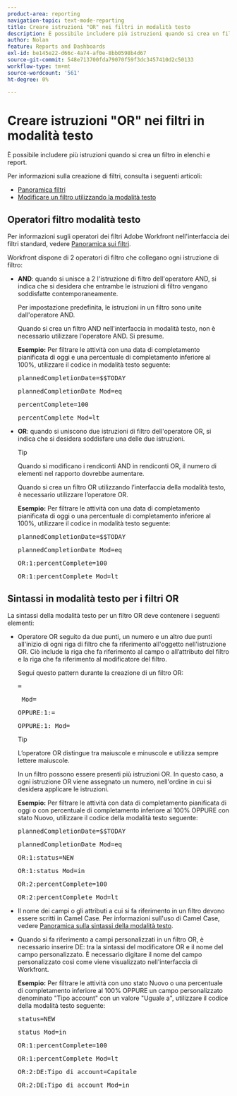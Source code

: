 ```yaml
---
product-area: reporting
navigation-topic: text-mode-reporting
title: Creare istruzioni "OR" nei filtri in modalità testo
description: È possibile includere più istruzioni quando si crea un filtro in elenchi e report.
author: Nolan
feature: Reports and Dashboards
exl-id: be145e22-d66c-4a74-af0e-8bb0598b4d67
source-git-commit: 548e713700fda79070f59f3dc3457410d2c50133
workflow-type: tm+mt
source-wordcount: '561'
ht-degree: 0%

---
```


# Creare istruzioni &quot;OR&quot; nei filtri in modalità testo

È possibile includere più istruzioni quando si crea un filtro in elenchi e report.

Per informazioni sulla creazione di filtri, consulta i seguenti articoli:

* [Panoramica filtri](../../../reports-and-dashboards/reports/reporting-elements/filters-overview.md)
* [Modificare un filtro utilizzando la modalità testo](../../../reports-and-dashboards/reports/text-mode/edit-text-mode-in-filter.md)

## Operatori filtro modalità testo

Per informazioni sugli operatori dei filtri Adobe Workfront nell&#39;interfaccia dei filtri standard, vedere [Panoramica sui filtri](../../../reports-and-dashboards/reports/reporting-elements/filters-overview.md).

Workfront dispone di 2 operatori di filtro che collegano ogni istruzione di filtro:

* **AND**: quando si unisce a 2 l&#39;istruzione di filtro dell&#39;operatore AND, si indica che si desidera che entrambe le istruzioni di filtro vengano soddisfatte contemporaneamente.

  Per impostazione predefinita, le istruzioni in un filtro sono unite dall&#39;operatore AND.

  Quando si crea un filtro AND nell&#39;interfaccia in modalità testo, non è necessario utilizzare l&#39;operatore AND. Si presume.

  **Esempio:** Per filtrare le attività con una data di completamento pianificata di oggi e una percentuale di completamento inferiore al 100%, utilizzare il codice in modalità testo seguente:

  <pre>plannedCompletionDate=$$TODAY</pre><pre>plannedCompletionDate_Mod=eq</pre><pre>percentComplete=100</pre><pre>percentComplete_Mod=lt</pre>

* **OR**: quando si uniscono due istruzioni di filtro dell&#39;operatore OR, si indica che si desidera soddisfare una delle due istruzioni.

  >[!TIP]
  >
  >Quando si modificano i rendiconti AND in rendiconti OR, il numero di elementi nel rapporto dovrebbe aumentare.

  Quando si crea un filtro OR utilizzando l’interfaccia della modalità testo, è necessario utilizzare l’operatore OR.

  **Esempio:** Per filtrare le attività con una data di completamento pianificata di oggi o una percentuale di completamento inferiore al 100%, utilizzare il codice in modalità testo seguente:

  <pre>plannedCompletionDate=$$TODAY</pre><pre>plannedCompletionDate_Mod=eq</pre><pre>OR:1:percentComplete=100</pre><pre>OR:1:percentComplete_Mod=lt</pre>

## Sintassi in modalità testo per i filtri OR

La sintassi della modalità testo per un filtro OR deve contenere i seguenti elementi:

* Operatore OR seguito da due punti, un numero e un altro due punti all&#39;inizio di ogni riga di filtro che fa riferimento all&#39;oggetto nell&#39;istruzione OR. Ciò include la riga che fa riferimento al campo o all’attributo del filtro e la riga che fa riferimento al modificatore del filtro.

  Segui questo pattern durante la creazione di un filtro OR:

  <pre><field name in camel case>=<value></pre><pre><field name in camel case>_Mod=<modifier value></pre><pre>OPPURE:1:<field name in camel case>=<value></pre><pre>OPPURE:1:<field name in camel case>_Mod=<modifier value></pre>

  >[!TIP]
  >
  >L’operatore OR distingue tra maiuscole e minuscole e utilizza sempre lettere maiuscole.

  In un filtro possono essere presenti più istruzioni OR. In questo caso, a ogni istruzione OR viene assegnato un numero, nell&#39;ordine in cui si desidera applicare le istruzioni.

  **Esempio:** Per filtrare le attività con data di completamento pianificata di oggi o con percentuale di completamento inferiore al 100% OPPURE con stato Nuovo, utilizzare il codice della modalità testo seguente:

  <pre>plannedCompletionDate=$$TODAY</pre><pre>plannedCompletionDate_Mod=eq</pre><pre>OR:1:status=NEW</pre><pre>OR:1:status_Mod=in</pre><pre>OR:2:percentComplete=100</pre><pre>OR:2:percentComplete_Mod=lt</pre>

* Il nome dei campi o gli attributi a cui si fa riferimento in un filtro devono essere scritti in Camel Case. Per informazioni sull&#39;uso di Camel Case, vedere [Panoramica sulla sintassi della modalità testo](../../../reports-and-dashboards/reports/text-mode/text-mode-syntax-overview.md).
* Quando si fa riferimento a campi personalizzati in un filtro OR, è necessario inserire DE: tra la sintassi del modificatore OR e il nome del campo personalizzato. È necessario digitare il nome del campo personalizzato così come viene visualizzato nell&#39;interfaccia di Workfront.

  **Esempio:** Per filtrare le attività con uno stato Nuovo o una percentuale di completamento inferiore al 100% OPPURE un campo personalizzato denominato &quot;Tipo account&quot; con un valore &quot;Uguale a&quot;, utilizzare il codice della modalità testo seguente:

  <pre>status=NEW</pre><pre>status_Mod=in</pre><pre>OR:1:percentComplete=100</pre><pre>OR:1:percentComplete_Mod=lt</pre><pre>OR:2:DE:Tipo di account=Capitale</pre><pre>OR:2:DE:Tipo di account_Mod=in</pre>
